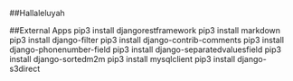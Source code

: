 ##Hallaleluyah


##External Apps
	pip3 install djangorestframework
	pip3 install markdown
	pip3 install django-filter
 	pip3 install django-contrib-comments
 	pip3 install django-phonenumber-field
 	pip3 install django-separatedvaluesfield
 	pip3 install django-sortedm2m
 	pip3 install mysqlclient
 	pip3 install django-s3direct
